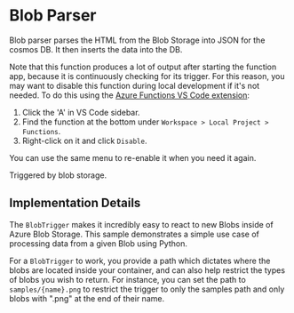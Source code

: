 # Blob Parser

Blob parser parses the HTML from the Blob Storage into JSON for the cosmos DB.
It then inserts the data into the DB.

Note that this function produces a lot of output after starting the function app, because it is continuously checking for its trigger. For this reason, you may want to disable this function during local development if it's not needed. To do this using the [Azure Functions VS Code extension](https://marketplace.visualstudio.com/items?itemName=ms-azuretools.vscode-azurefunctions):

1. Click the 'A' in VS Code sidebar.
2. Find the function at the bottom under `Workspace > Local Project > Functions`.
3. Right-click on it and click `Disable`.

You can use the same menu to re-enable it when you need it again.

Triggered by blob storage.

## Implementation Details

The `BlobTrigger` makes it incredibly easy to react to new Blobs inside of Azure Blob Storage. This sample demonstrates a simple use case of processing data from a given Blob using Python.

For a `BlobTrigger` to work, you provide a path which dictates where the blobs are located inside your container, and can also help restrict the types of blobs you wish to return. For instance, you can set the path to `samples/{name}.png` to restrict the trigger to only the samples path and only blobs with ".png" at the end of their name.

